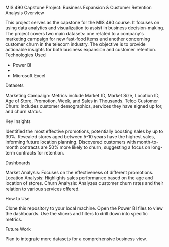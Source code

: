 MIS 490 Capstone Project: Business Expansion & Customer Retention Analysis
Overview

This project serves as the capstone for the MIS 490 course. It focuses on using data analytics and visualization to assist in business decision-making. The project covers two main datasets: one related to a company's marketing campaign for new fast-food items and another concerning customer churn in the telecom industry. The objective is to provide actionable insights for both business expansion and customer retention.
Technologies Used
<ul>
<li>Power BI<li><li>Microsoft Excel</li>
</ul>
Datasets

Marketing Campaign: Metrics include Market ID, Market Size, Location ID, Age of Store, Promotion, Week, and Sales in Thousands.
Telco Customer Churn: Includes customer demographics, services they have signed up for, and churn status.

Key Insights

Identified the most effective promotions, potentially boosting sales by up to 30%.
Revealed stores aged between 5-10 years have the highest sales, informing future location planning.
Discovered customers with month-to-month contracts are 50% more likely to churn, suggesting a focus on long-term contracts for retention.

Dashboards

Market Analysis: Focuses on the effectiveness of different promotions.
Location Analysis: Highlights sales performance based on the age and location of stores.
Churn Analysis: Analyzes customer churn rates and their relation to various services offered.

How to Use

Clone this repository to your local machine.
Open the Power BI files to view the dashboards.
Use the slicers and filters to drill down into specific metrics.

Future Work

Plan to integrate more datasets for a comprehensive business view.
